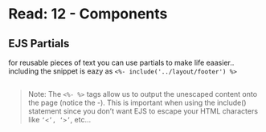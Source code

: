 # Read: 12 - Components

## EJS Partials

for reusable pieces of text you can use partials to make life eaasier..
including the snippet is eazy as 
`<%- include('../layout/footer') %>`
## 
>Note: The `<%- %>` tags allow us to output the unescaped content onto the page (notice the -). This is important when using the include() statement since you don’t want EJS to escape your HTML characters like `‘<’, ‘>’`, etc…
## 


